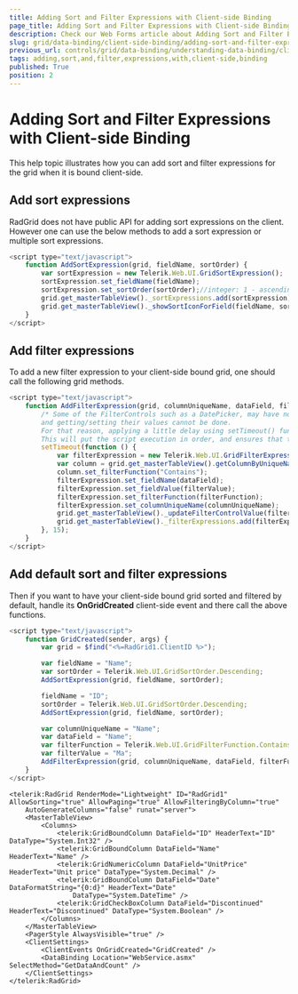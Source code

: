 ```yaml
---
title: Adding Sort and Filter Expressions with Client-side Binding
page_title: Adding Sort and Filter Expressions with Client-side Binding - RadGrid
description: Check our Web Forms article about Adding Sort and Filter Expressions with Client-side Binding.
slug: grid/data-binding/client-side-binding/adding-sort-and-filter-expressions-with-client-side-binding
previous_url: controls/grid/data-binding/understanding-data-binding/client-side-binding/adding-sort-and-filter-expressions-with-client-side-binding
tags: adding,sort,and,filter,expressions,with,client-side,binding
published: True
position: 2
---
```


# Adding Sort and Filter Expressions with Client-side Binding



This help topic illustrates how you can add sort and filter expressions for the grid when it is bound client-side.

## Add sort expressions

RadGrid does not have public API for adding sort expressions on the client. However one can use the below methods to add a sort expression or multiple sort expressions.

````JavaScript
<script type="text/javascript">
    function AddSortExpression(grid, fieldName, sortOrder) {
        var sortExpression = new Telerik.Web.UI.GridSortExpression();
        sortExpression.set_fieldName(fieldName);
        sortExpression.set_sortOrder(sortOrder);//integer: 1 - ascending, 2 - descending
        grid.get_masterTableView()._sortExpressions.add(sortExpression);
        grid.get_masterTableView()._showSortIconForField(fieldName, sortOrder);
    }
</script>
````



## Add filter expressions

To add a new filter expression to your client-side bound grid, one should call the following grid methods.

````JavaScript
<script type="text/javascript">
    function AddFilterExpression(grid, columnUniqueName, dataField, filterFunction, filterValue) {
        /* Some of the FilterControls such as a DatePicker, may have not finished rendering, as a result the Object is not available 
        and getting/setting their values cannot be done.
        For that reason, applying a little delay using setTimeout() function. 
        This will put the script execution in order, and ensures that the Filter Controls are rendered before applying new Expressions. */
        setTimeout(function () {
            var filterExpression = new Telerik.Web.UI.GridFilterExpression();
            var column = grid.get_masterTableView().getColumnByUniqueName(columnUniqueName);
            column.set_filterFunction("Contains");
            filterExpression.set_fieldName(dataField);
            filterExpression.set_fieldValue(filterValue);
            filterExpression.set_filterFunction(filterFunction);
            filterExpression.set_columnUniqueName(columnUniqueName);
            grid.get_masterTableView()._updateFilterControlValue(filterValue, columnUniqueName, filterFunction);
            grid.get_masterTableView()._filterExpressions.add(filterExpression);
        }, 15);
    }
</script>
````



## Add default sort and filter expressions

Then if you want to have your client-side bound grid sorted and filtered by default, handle its **OnGridCreated** client-side event and there call the above functions.

````JavaScript
<script type="text/javascript">
    function GridCreated(sender, args) {
        var grid = $find("<%=RadGrid1.ClientID %>");

        var fieldName = "Name";
        var sortOrder = Telerik.Web.UI.GridSortOrder.Descending;
        AddSortExpression(grid, fieldName, sortOrder);

        fieldName = "ID";
        sortOrder = Telerik.Web.UI.GridSortOrder.Descending;
        AddSortExpression(grid, fieldName, sortOrder);

        var columnUniqueName = "Name";
        var dataField = "Name";
        var filterFunction = Telerik.Web.UI.GridFilterFunction.Contains;
        var filterValue = "Ma";
        AddFilterExpression(grid, columnUniqueName, dataField, filterFunction, filterValue);
    }
</script>
````



````ASP.NET
<telerik:RadGrid RenderMode="Lightweight" ID="RadGrid1" AllowSorting="true" AllowPaging="true" AllowFilteringByColumn="true"
    AutoGenerateColumns="false" runat="server">
    <MasterTableView>
        <Columns>
            <telerik:GridBoundColumn DataField="ID" HeaderText="ID" DataType="System.Int32" />
            <telerik:GridBoundColumn DataField="Name" HeaderText="Name" />
            <telerik:GridNumericColumn DataField="UnitPrice" HeaderText="Unit price" DataType="System.Decimal" />
            <telerik:GridBoundColumn DataField="Date" DataFormatString="{0:d}" HeaderText="Date"
                DataType="System.DateTime" />
            <telerik:GridCheckBoxColumn DataField="Discontinued" HeaderText="Discontinued" DataType="System.Boolean" />
        </Columns>
    </MasterTableView>
    <PagerStyle AlwaysVisible="true" />
    <ClientSettings>
        <ClientEvents OnGridCreated="GridCreated" />
        <DataBinding Location="WebService.asmx" SelectMethod="GetDataAndCount" />
    </ClientSettings>
</telerik:RadGrid>
````


